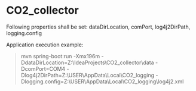 # CO2_collector
Following properties shall be set: dataDirLocation, comPort, log4j2DirPath, logging.config

Application execution example:
> mvn spring-boot:run -Xmx196m -DdataDirLocation=Z:\\IdeaProjects\\CO2_collector\\data -DcomPort=COM4 -Dlog4j2DirPath=Z:\\USER\\AppData\\Local\\CO2_logging -Dlogging.config=Z:\\USER\\AppData\\Local\\CO2_logging\\log4j2.xml
